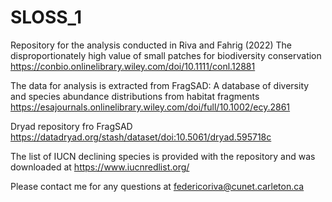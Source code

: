 # SLOSS_1
Repository for the analysis conducted in Riva and Fahrig (2022) The disproportionately high value of small patches for biodiversity conservation
https://conbio.onlinelibrary.wiley.com/doi/10.1111/conl.12881

The data for analysis is extracted from FragSAD: A database of diversity and species abundance distributions from habitat fragments
https://esajournals.onlinelibrary.wiley.com/doi/full/10.1002/ecy.2861

Dryad repository fro FragSAD
https://datadryad.org/stash/dataset/doi:10.5061/dryad.595718c

The list of IUCN declining species is provided with the repository and was downloaded at https://www.iucnredlist.org/

Please contact me for any questions at federicoriva@cunet.carleton.ca 
